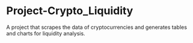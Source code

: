 # Project-Crypto_Liquidity
A project that scrapes the data of cryptocurrencies and generates tables and charts for liquidity analysis.
